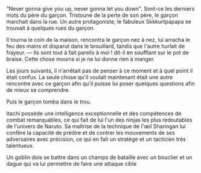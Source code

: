 
"Never gonna give you up, never gonna let you down". Sont-ce les derniers mots du père du garçon. Tristoune de la perte de son père, le garçon marchait dans la rue. Un autre protagoniste, le fabuleux Skkkurtpapapa se trouvait à quelques rues du garçon. 

Il tourna le coin de la maison, rencontra le garçon nez à nez, lui arracha le feu des mains et disparut dans le brouillard, tandis que l'autre hurlait de frayeur. — Ils sont tout à fait pareils à moi ! dit-il en soufflant sur le pot de braise. Cette chose mourra si je ne lui donne rien à manger.

Les jours suivants, il n'arrêtait pas de penser à ce moment et à quel point il était confus. La seule chose qu'il voulait maintenant était une autre rencontre avec ce garçon afin qu'il puisse lui poser quelques questions afin de mieux se comprendre.

Puis le garçon tomba dans le trou.

Itachi possède une intelligence exceptionnelle et des compétences de combat remarquables, ce qui fait de lui l'un des ninjas les plus redoutables de l'univers de Naruto. Sa maîtrise de la technique de l'œil Sharingan lui confère la capacité de prédire et de contrer les mouvements de ses adversaires avec précision, ce qui en fait un stratège et un tacticien très talentueux.

Un goblin dois se battre dans un champs de bataille avec un bouclier et un dague qui va lui permettre  de faire une attaque cible


